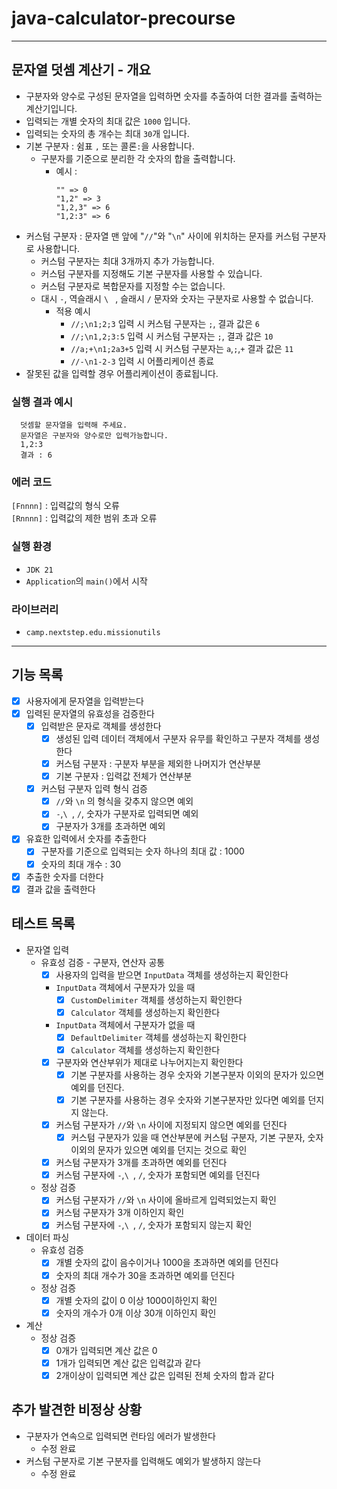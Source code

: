 # java-calculator-precourse

---

## 문자열 덧셈 계산기 - 개요
- 구분자와 양수로 구성된 문자열을 입력하면 숫자를 추출하여 더한 결과를 출력하는 계산기입니다.
- 입력되는 개별 숫자의 최대 값은 `1000` 입니다.
- 입력되는 숫자의 총 개수는 최대 `30`개 입니다.
- 기본 구분자 : 쉼표 `,` 또는 콜론`:`을 사용합니다.
  - 구분자를 기준으로 분리한 각 숫자의 합을 출력합니다.
    - 예시 :
        ```
        "" => 0
        "1,2" => 3
        "1,2,3" => 6
        "1,2:3" => 6
        ```
- 커스텀 구분자 : 문자열 맨 앞에 "`//`"와 "`\n`" 사이에 위치하는 문자를 커스텀 구분자로 사용합니다.
  - 커스텀 구분자는 최대 3개까지 추가 가능합니다.
  - 커스텀 구분자를 지정해도 기본 구분자를 사용할 수 있습니다.
  - 커스텀 구분자로 복합문자를 지정할 수는 없습니다.
  - 대시 `-`, 역슬래시 `\ ` , 슬래시 `/` 문자와 숫자는 구분자로 사용할 수 없습니다.
    - 적용 예시
      - `//;\n1;2;3` 입력 시 커스텀 구분자는 `;`, 결과 값은 `6`
      - `//;\n1,2;3:5` 입력 시 커스텀 구분자는 `;`, 결과 값은 `10`
      - `//a;+\n1;2a3+5` 입력 시 커스텀 구분자는 `a`,`;`,`+` 결과 값은 `11`
      - `//-\n1-2-3` 입력 시 어플리케이션 종료
- 잘못된 값을 입력할 경우 어플리케이션이 종료됩니다.

### 실행 결과 예시
```
  덧셈할 문자열을 입력해 주세요.
  문자열은 구분자와 양수로만 입력가능합니다.
  1,2:3
  결과 : 6
```

### 에러 코드
`[Fnnnn]` : 입력값의 형식 오류   
`[Rnnnn]` : 입력값의 제한 범위 초과 오류

### 실행 환경
- `JDK 21`
- `Application`의 `main()`에서 시작

### 라이브러리
  - `camp.nextstep.edu.missionutils`

---

## 기능 목록
- [x] 사용자에게 문자열을 입력받는다
- [x] 입력된 문자열의 유효성을 검증한다
  - [x] 입력받은 문자로 객체를 생성한다
    - [x] 생성된 입력 데이터 객체에서 구분자 유무를 확인하고 구분자 객체를 생성한다
    - [x] 커스텀 구분자 : 구분자 부분을 제외한 나머지가 연산부분
    - [x] 기본 구분자 : 입력값 전체가 연산부분
  - [x] 커스텀 구분자 입력 형식 검증
    - [x] `//`와 `\n` 의 형식을 갖추지 않으면 예외
    - [x] `-`,`\ `, `/`, 숫자가 구분자로 입력되면 예외
    - [x] 구분자가 3개를 초과하면 예외
- [x] 유효한 입력에서 숫자를 추출한다
  - [x] 구분자를 기준으로 입력되는 숫자 하나의 최대 값 : 1000
  - [x] 숫자의 최대 개수 : 30
- [x] 추출한 숫자를 더한다
- [x] 결과 값을 출력한다

## 테스트 목록
- 문자열 입력
  - 유효성 검증 - 구분자, 연산자 공통
    - [x] 사용자의 입력을 받으면 `InputData` 객체를 생성하는지 확인한다
    - `InputData` 객체에서 구분자가 있을 때
      - [x] `CustomDelimiter` 객체를 생성하는지 확인한다
      - [x] `Calculator` 객체를 생성하는지 확인한다
    - `InputData` 객체에서 구분자가 없을 때
      - [x] `DefaultDelimiter` 객체를 생성하는지 확인한다
      - [x] `Calculator` 객체를 생성하는지 확인한다
    - [x] 구분자와 연산부위가 제대로 나누어지는지 확인한다
      - [x] 기본 구분자를 사용하는 경우 숫자와 기본구분자 이외의 문자가 있으면 예외를 던진다.
      - [x] 기본 구분자를 사용하는 경우 숫자와 기본구분자만 있다면 예외를 던지지 않는다.
    - [x] 커스텀 구분자가 `//`와 `\n` 사이에 지정되지 않으면 예외를 던진다
      - [x] 커스텀 구분자가 있을 때 연산부분에 커스텀 구분자, 기본 구분자, 숫자 이외의 문자가 있으면 예외를 던지는 것으로 확인
    - [x] 커스텀 구분자가 3개를 초과하면 예외를 던진다
    - [x] 커스텀 구분자에 `-`,`\ `, `/`, 숫자가 포함되면 예외를 던진다
  - 정상 검증
    - [x] 커스텀 구분자가 `//`와 `\n` 사이에 올바르게 입력되었는지 확인
    - [x] 커스텀 구분자가 3개 이하인지 확인
    - [x] 커스텀 구분자에 `-`,`\ `, `/`, 숫자가 포함되지 않는지 확인
- 데이터 파싱
  - 유효성 검증
    - [x] 개별 숫자의 값이 음수이거나 1000을 초과하면 예외를 던진다
    - [x] 숫자의 최대 개수가 30을 초과하면 예외를 던진다
  - 정상 검증
    - [x] 개별 숫자의 값이 0 이상 1000이하인지 확인
    - [x] 숫자의 개수가 0개 이상 30개 이하인지 확인
- 계산
  - 정상 검증
    - [x] 0개가 입력되면 계산 값은 0
    - [x] 1개가 입력되면 계산 값은 입력값과 같다
    - [x] 2개이상이 입력되면 계산 값은 입력된 전체 숫자의 합과 같다

## 추가 발견한 비정상 상황
- 구분자가 연속으로 입력되면 런타임 에러가 발생한다
  - 수정 완료
- 커스텀 구분자로 기본 구분자를 입력해도 예외가 발생하지 않는다
  - 수정 완료

